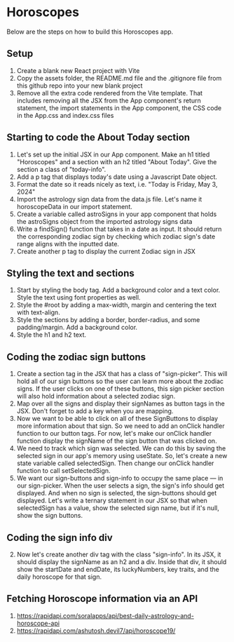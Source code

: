 # Horoscopes
Below are the steps on how to build this Horoscopes app. 

## Setup

1. Create a blank new React project with Vite
1. Copy the assets folder, the README.md file and the .gitignore file from this github repo into your new blank project
1. Remove all the extra code rendered from the Vite template. That includes removing all the JSX from the App component's return statement, the import statements in the App component, the CSS code in the App.css and index.css files

## Starting to code the About Today section

1. Let's set up the initial JSX in our App component. Make an h1 titled "Horoscopes" and a section with an h2 titled "About Today". Give the section a class of "today-info".
1. Add a p tag that displays today's date using a Javascript Date object. 
1. Format the date so it reads nicely as text, i.e. "Today is Friday, May 3, 2024"
1. Import the astrology sign data from the data.js file. Let's name it horoscopeData in our import statement.
2. Create a variable called astroSigns in your app component that holds the astroSigns object from the imported astrology signs data 
1. Write a findSign() function that takes in a date as input. It should return the corresponding zodiac sign by checking which zodiac sign's date range aligns with the inputted date. 
1. Create another p tag to display the current Zodiac sign in JSX

## Styling the text and sections
1. Start by styling the body tag. Add a background color and a text color. Style the text using font properties as well.
1. Style the #root by adding a max-width, margin and centering the text with text-align.
2. Style the sections by adding a border, border-radius, and some padding/margin. Add a background color.
3. Style the h1 and h2 text.

## Coding the zodiac sign buttons

1. Create a section tag in the JSX that has a class of "sign-picker". This will hold all of our sign buttons so the user can learn more about the zodiac signs. If the user clicks on one of these buttons, this sign picker section will also hold information about a selected zodiac sign.
1. Map over all the signs and display their signNames as button tags in the JSX. Don't forget to add a key when you are mapping. 
1. Now we want to be able to click on all of these SignButtons to display more information about that sign. So we need to add an onClick handler function to our button tags. For now, let's make our onClick handler function display the signName of the sign button that was clicked on.
1. We need to track which sign was selected. We can do this by saving the selected sign in our app's memory using useState. So, let's create a new state variable called selectedSign. Then change our onClick handler function to call setSelectedSign. 
1. We want our sign-buttons and sign-info to occupy the same place — in our sign-picker. When the user selects a sign, the sign's info should get displayed. And when no sign is selected, the sign-buttons should get displayed. Let's write a ternary statement in our JSX so that when selectedSign has a value, show the selected sign name, but if it's null, show the sign buttons.

## Coding the sign info div
2. Now let's create another div tag with the class "sign-info". In its JSX, it should display the signName as an h2 and a div. Inside that div, it should show the startDate and endDate, its luckyNumbers, key traits, and the daily horoscope for that sign.

## Fetching Horoscope information via an API 
1. https://rapidapi.com/soralapps/api/best-daily-astrology-and-horoscope-api
2. https://rapidapi.com/ashutosh.devil7/api/horoscope19/
